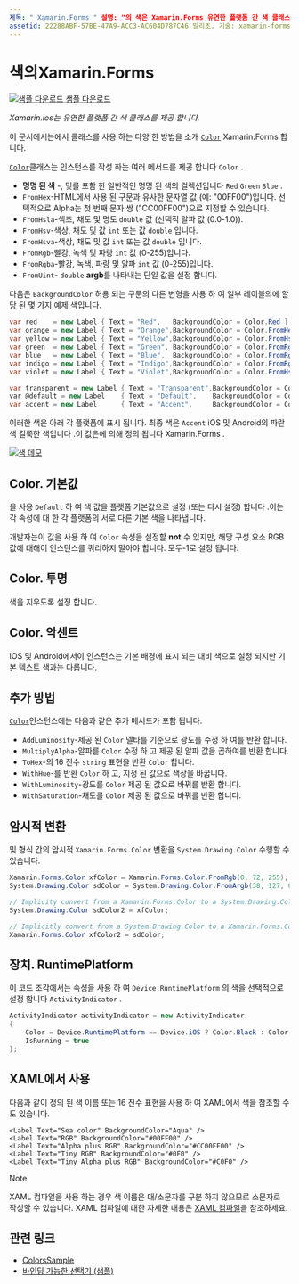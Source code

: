```yaml
---
제목: " Xamarin.Forms " 설명: "의 색은 Xamarin.Forms 유연한 플랫폼 간 색 클래스를 제공 합니다. 이 문서에서는 Color 클래스에서 제공 하는 기능과 사용 방법에 대해 설명 합니다.
assetid: 22288ABF-57BE-47A9-ACC3-AC604D787C46 밀리초. 기술: xamarin-forms author: davidbritch ms. author: dabritch. date: 04/02/2020 no loc: [ Xamarin.Forms , Xamarin.Essentials ]
---
```


# <a name="colors-in-xamarinforms"></a>색의Xamarin.Forms

[![샘플 다운로드](~/media/shared/download.png) 샘플 다운로드](https://docs.microsoft.com/samples/xamarin/xamarin-forms-samples/workingwithcolors)

_Xamarin.ios는 유연한 플랫폼 간 색 클래스를 제공 합니다._

이 문서에서는에서 클래스를 사용 하는 다양 한 방법을 소개 [`Color`](xref:Xamarin.Forms.Color) Xamarin.Forms 합니다.

[`Color`](xref:Xamarin.Forms.Color)클래스는 인스턴스를 작성 하는 여러 메서드를 제공 합니다 `Color` .

- **명명 된 색** -, 및를 포함 한 일반적인 명명 된 색의 컬렉션입니다 `Red` `Green` `Blue` .
- `FromHex`-HTML에서 사용 된 구문과 유사한 문자열 값 (예: "00FF00")입니다. 선택적으로 Alpha는 첫 번째 문자 쌍 ("CC00FF00")으로 지정할 수 있습니다.
- `FromHsla`-색조, 채도 및 명도 `double` 값 (선택적 알파 값 (0.0-1.0)).
- `FromHsv`-색상, 채도 및 값 `int` 또는 값 `double` 입니다.
- `FromHsva`-색상, 채도 및 값 `int` 또는 값 `double` 입니다.
- `FromRgb`-빨강, 녹색 및 파랑 `int` 값 (0-255)입니다.
- `FromRgba`-빨강, 녹색, 파랑 및 알파 `int` 값 (0-255)입니다.
- `FromUint`- `double` **argb**를 나타내는 단일 값을 설정 합니다.

다음은 `BackgroundColor` 허용 되는 구문의 다른 변형을 사용 하 여 일부 레이블의에 할당 된 몇 가지 예제 색입니다.

```csharp
var red    = new Label { Text = "Red",   BackgroundColor = Color.Red };
var orange = new Label { Text = "Orange",BackgroundColor = Color.FromHex("FF6A00") };
var yellow = new Label { Text = "Yellow",BackgroundColor = Color.FromHsla(0.167, 1.0, 0.5, 1.0) };
var green  = new Label { Text = "Green", BackgroundColor = Color.FromRgb (38, 127, 0) };
var blue   = new Label { Text = "Blue",  BackgroundColor = Color.FromRgba(0, 38, 255, 255) };
var indigo = new Label { Text = "Indigo",BackgroundColor = Color.FromRgb (0, 72, 255) };
var violet = new Label { Text = "Violet",BackgroundColor = Color.FromHsla(0.82, 1, 0.25, 1) };

var transparent = new Label { Text = "Transparent",BackgroundColor = Color.Transparent };
var @default = new Label    { Text = "Default",    BackgroundColor = Color.Default };
var accent = new Label      { Text = "Accent",     BackgroundColor = Color.Accent };
```

이러한 색은 아래 각 플랫폼에 표시 됩니다. 최종 색은 `Accent` iOS 및 Android의 파란색 길쭉한 색입니다 .이 값은에 의해 정의 됩니다 Xamarin.Forms .

 [![색 데모](colors-images/colors-sml.png "색 데모")](colors-images/colors.png#lightbox "색 데모")

## <a name="colordefault"></a>Color. 기본값

을 사용 `Default` 하 여 색 값을 플랫폼 기본값으로 설정 (또는 다시 설정) 합니다 .이는 각 속성에 대 한 각 플랫폼의 서로 다른 기본 색을 나타냅니다.

개발자는이 값을 사용 하 여 `Color` 속성을 설정할 **not** 수 있지만, 해당 구성 요소 RGB 값에 대해이 인스턴스를 쿼리하지 말아야 합니다. 모두-1로 설정 됩니다.

## <a name="colortransparent"></a>Color. 투명

색을 지우도록 설정 합니다.

## <a name="coloraccent"></a>Color. 악센트

IOS 및 Android에서이 인스턴스는 기본 배경에 표시 되는 대비 색으로 설정 되지만 기본 텍스트 색과는 다릅니다.

## <a name="additional-methods"></a>추가 방법

[`Color`](xref:Xamarin.Forms.Color)인스턴스에는 다음과 같은 추가 메서드가 포함 됩니다.

- `AddLuminosity`-제공 된 `Color` 델타를 기준으로 광도를 수정 하 여를 반환 합니다.
- `MultiplyAlpha`-알파를 `Color` 수정 하 고 제공 된 알파 값을 곱하여를 반환 합니다.
- `ToHex`-의 16 진수 `string` 표현을 반환 `Color` 합니다.
- `WithHue`-를 반환 `Color` 하 고, 지정 된 값으로 색상을 바꿉니다.
- `WithLuminosity`-광도를 `Color` 제공 된 값으로 바꿔를 반환 합니다.
- `WithSaturation`-채도를 `Color` 제공 된 값으로 바꿔를 반환 합니다.

## <a name="implicit-conversions"></a>암시적 변환

및 형식 간의 암시적 `Xamarin.Forms.Color` 변환을 `System.Drawing.Color` 수행할 수 있습니다.

```csharp
Xamarin.Forms.Color xfColor = Xamarin.Forms.Color.FromRgb(0, 72, 255);
System.Drawing.Color sdColor = System.Drawing.Color.FromArgb(38, 127, 0);

// Implicity convert from a Xamarin.Forms.Color to a System.Drawing.Color
System.Drawing.Color sdColor2 = xfColor;

// Implicitly convert from a System.Drawing.Color to a Xamarin.Forms.Color
Xamarin.Forms.Color xfColor2 = sdColor;
```

## <a name="deviceruntimeplatform"></a>장치. RuntimePlatform

이 코드 조각에서는 속성을 사용 하 여 `Device.RuntimePlatform` 의 색을 선택적으로 설정 합니다 `ActivityIndicator` .

```csharp
ActivityIndicator activityIndicator = new ActivityIndicator
{
    Color = Device.RuntimePlatform == Device.iOS ? Color.Black : Color.Default,
    IsRunning = true
};
```

## <a name="use-from-xaml"></a>XAML에서 사용

다음과 같이 정의 된 색 이름 또는 16 진수 표현을 사용 하 여 XAML에서 색을 참조할 수도 있습니다.

```xaml
<Label Text="Sea color" BackgroundColor="Aqua" />
<Label Text="RGB" BackgroundColor="#00FF00" />
<Label Text="Alpha plus RGB" BackgroundColor="#CC00FF00" />
<Label Text="Tiny RGB" BackgroundColor="#0F0" />
<Label Text="Tiny Alpha plus RGB" BackgroundColor="#C0F0" />
```

> [!NOTE]
> XAML 컴파일을 사용 하는 경우 색 이름은 대/소문자를 구분 하지 않으므로 소문자로 작성할 수 있습니다. XAML 컴파일에 대한 자세한 내용은 [XAML 컴파일](~/xamarin-forms/xaml/xamlc.md)을 참조하세요.

## <a name="related-links"></a>관련 링크

- [ColorsSample](https://docs.microsoft.com/samples/xamarin/xamarin-forms-samples/workingwithcolors)
- [바인딩 가능한 선택기 (샘플)](https://docs.microsoft.com/samples/xamarin/xamarin-forms-samples/userinterface-bindablepicker)

